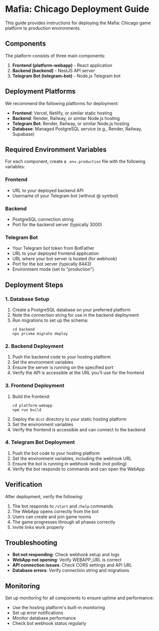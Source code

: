 # Mafia: Chicago Deployment Guide

This guide provides instructions for deploying the Mafia: Chicago game platform to production environments.

## Components

The platform consists of three main components:

1. **Frontend (platform-webapp)** - React application
2. **Backend (backend)** - NestJS API server
3. **Telegram Bot (telegram-bot)** - Node.js Telegram bot

## Deployment Platforms

We recommend the following platforms for deployment:

- **Frontend**: Vercel, Netlify, or similar static hosting
- **Backend**: Render, Railway, or similar Node.js hosting
- **Telegram Bot**: Render, Railway, or similar Node.js hosting
- **Database**: Managed PostgreSQL service (e.g., Render, Railway, Supabase)

## Required Environment Variables

For each component, create a `.env.production` file with the following variables:

### Frontend
- URL to your deployed backend API
- Username of your Telegram bot (without @ symbol)

### Backend
- PostgreSQL connection string
- Port for the backend server (typically 3000)

### Telegram Bot
- Your Telegram bot token from BotFather
- URL to your deployed frontend application
- URL where your bot server is hosted (for webhook)
- Port for the bot server (typically 8443)
- Environment mode (set to "production")

## Deployment Steps

### 1. Database Setup

1. Create a PostgreSQL database on your preferred platform
2. Note the connection string for use in the backend deployment
3. Run migrations to set up the schema:
   ```
   cd backend
   npx prisma migrate deploy
   ```

### 2. Backend Deployment

1. Push the backend code to your hosting platform
2. Set the environment variables
3. Ensure the server is running on the specified port
4. Verify the API is accessible at the URL you'll use for the frontend

### 3. Frontend Deployment

1. Build the frontend:
   ```
   cd platform-webapp
   npm run build
   ```
2. Deploy the `dist` directory to your static hosting platform
3. Set the environment variables
4. Verify the frontend is accessible and can connect to the backend

### 4. Telegram Bot Deployment

1. Push the bot code to your hosting platform
2. Set the environment variables, including the webhook URL
3. Ensure the bot is running in webhook mode (not polling)
4. Verify the bot responds to commands and can open the WebApp

## Verification

After deployment, verify the following:

1. The bot responds to `/start` and `/help` commands
2. The WebApp opens correctly from the bot
3. Users can create and join game rooms
4. The game progresses through all phases correctly
5. Invite links work properly

## Troubleshooting

- **Bot not responding**: Check webhook setup and logs
- **WebApp not opening**: Verify WEBAPP_URL is correct
- **API connection issues**: Check CORS settings and API URL
- **Database errors**: Verify connection string and migrations

## Monitoring

Set up monitoring for all components to ensure uptime and performance:

- Use the hosting platform's built-in monitoring
- Set up error notifications
- Monitor database performance
- Check bot webhook status regularly
